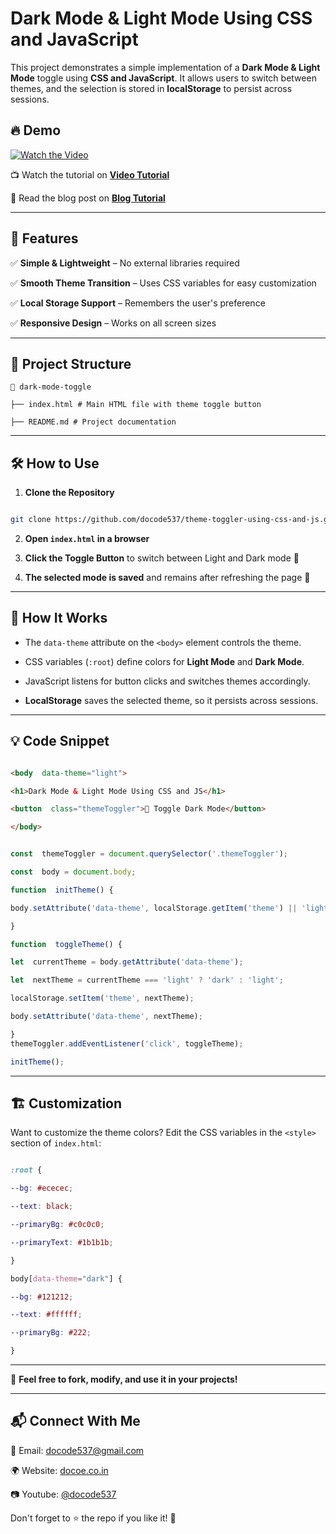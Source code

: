 
# Dark Mode & Light Mode Using CSS and JavaScript
This project demonstrates a simple implementation of a **Dark Mode & Light Mode** toggle using **CSS and JavaScript**. It allows users to switch between themes, and the selection is stored in **localStorage** to persist across sessions.

## 🔥 Demo
[![Watch the Video](https://img.youtube.com/vi/YOUR_VIDEO_ID/maxresdefault.jpg)](https://www.youtube.com/watch?v=YOUR_VIDEO_ID)

📺 Watch the tutorial on **[Video Tutorial](##)**

📖 Read the blog post on **[Blog Tutorial](https://docode.co.in/post/dark-mode-light-mode-toggle-css-js)**

---
## 🚀 Features

✅ **Simple & Lightweight** – No external libraries required

✅ **Smooth Theme Transition** – Uses CSS variables for easy customization

✅ **Local Storage Support** – Remembers the user's preference

✅ **Responsive Design** – Works on all screen sizes

---

## 📂 Project Structure
```
📂 dark-mode-toggle

├── index.html # Main HTML file with theme toggle button

├── README.md # Project documentation

```
---

## 🛠️ How to Use

1.  **Clone the Repository**

```sh

git clone https://github.com/docode537/theme-toggler-using-css-and-js.git
```
2.  **Open `index.html` in a browser**

3.  **Click the Toggle Button** to switch between Light and Dark mode 🎨

4.  **The selected mode is saved** and remains after refreshing the page 🔄

---

## 🌟 How It Works

- The `data-theme` attribute on the `<body>` element controls the theme.

- CSS variables (`:root`) define colors for **Light Mode** and **Dark Mode**.

- JavaScript listens for button clicks and switches themes accordingly.

-  **LocalStorage** saves the selected theme, so it persists across sessions.

---

## 💡 Code Snippet

```html

<body  data-theme="light">

<h1>Dark Mode & Light Mode Using CSS and JS</h1>

<button  class="themeToggler">🌙 Toggle Dark Mode</button>

</body>

```
```js

const  themeToggler = document.querySelector('.themeToggler');

const  body = document.body;

function  initTheme() {

body.setAttribute('data-theme', localStorage.getItem('theme') || 'light');

}

function  toggleTheme() {

let  currentTheme = body.getAttribute('data-theme');

let  nextTheme = currentTheme === 'light' ? 'dark' : 'light';

localStorage.setItem('theme', nextTheme);

body.setAttribute('data-theme', nextTheme);

}
themeToggler.addEventListener('click', toggleTheme);

initTheme();

```
---

## 🏗️ Customization

Want to customize the theme colors? Edit the CSS variables in the `<style>` section of `index.html`:

```css

:root {

--bg: #ececec;

--text: black;

--primaryBg: #c0c0c0;

--primaryText: #1b1b1b;

}

body[data-theme="dark"] {

--bg: #121212;

--text: #ffffff;

--primaryBg: #222;

}

```

---
📢 **Feel free to fork, modify, and use it in your projects!**

---

## 📬 Connect With Me

📧 Email: docode537@gmail.com

🌍 Website: [docoe.co.in](https://docode.co.in/)

📷 Youtube: [@docode537](https://www.youtube.com/@docode537)

Don't forget to ⭐ the repo if you like it! 🚀